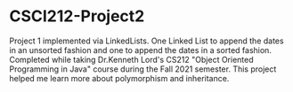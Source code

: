 # CSCI212-Project2
Project 1 implemented via LinkedLists. One Linked List to append the dates in an unsorted fashion and one to append the dates in a sorted fashion. Completed while taking Dr.Kenneth Lord's CS212 "Object Oriented Programming in Java" course during the Fall 2021 semester. This project helped me learn more about polymorphism and inheritance.
